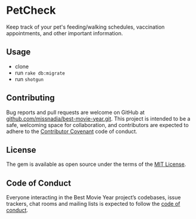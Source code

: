 # PetCheck
Keep track of your pet's feeding/walking schedules, vaccination appointments, and other important information.

## Usage
- clone
- run `rake db:migrate`
- run `shotgun`

## Contributing

Bug reports and pull requests are welcome on GitHub at [github.com/missnadia/best-movie-year.git](https://github.com/missnadia/petcheck.git). This project is intended to be a safe, welcoming space for collaboration, and contributors are expected to adhere to the [Contributor Covenant](http://contributor-covenant.org) code of conduct.

## License

The gem is available as open source under the terms of the [MIT License](https://opensource.org/licenses/MIT).

## Code of Conduct

Everyone interacting in the Best Movie Year project’s codebases, issue trackers, chat rooms and mailing lists is expected to follow the [code of conduct](https://github.com/missnadia/petcheck/blob/master/CODE_OF_CONDUCT.md).
